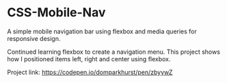 # CSS-Mobile-Nav
A simple mobile navigation bar using flexbox and media queries for responsive design. 

Continued learning flexbox to create a navigation menu. This project shows how I positioned items left, right and center using flexbox.

Project link: https://codepen.io/domparkhurst/pen/zbyywZ
